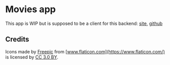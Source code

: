 # Movies app

This app is WIP but is supposed to be a client for this backend: [site](http://amberdespair.pythonanywhere.com), [github](https://github.com/vvnc/django-dvd-releases)

## Credits

Icons made by [Freepic](http://www.freepik.com) from [www.flaticon.com](https://www.flaticon.com/) is licensed by [CC 3.0 BY](http://creativecommons.org/licenses/by/3.0/).